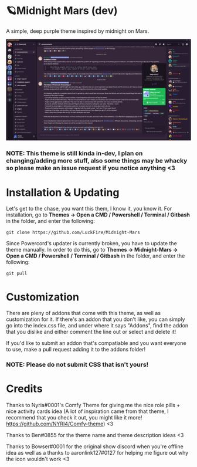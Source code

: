 # 🪐Midnight Mars (dev)
A simple, deep purple theme inspired by midnight on Mars.

![Preview](./Previews/FullPreviewv2.png)

### NOTE: This theme is still kinda in-dev, I plan on changing/adding more stuff, also some things may be whacky so please make an issue request if you notice anything <3

# Installation & Updating
Let's get to the chase, you want this them, I know it, you know it. For installation, go to **Themes -> Open a CMD / Powershell / Terminal / Gitbash** in the folder, and enter the following:
```
git clone https://github.com/LuckFire/Midnight-Mars
```

Since Powercord's updater is currently broken, you have to update the theme manually. In order to do this, go to **Themes -> Midnight-Mars -> Open a CMD / Powershell / Terminal / Gitbash** in the folder, and enter the following:
```
git pull
```

# Customization
There are pleny of addons that come with this theme, as well as customization for it. If there's an addon that you don't like, you can simply go into the index.css file, and under where it says "Addons", find the addon that you dislike and either comment the line out or select and delete it!

If you'd like to submit an addon that's compatiable and you want everyone to use, make a pull request adding it to the addons folder!

### NOTE: Please do not submit CSS that isn't yours!

# Credits
Thanks to Nyria#0001's Comfy Theme for giving me the nice role pills + nice activity cards idea (A lot of inspiration came from that theme, I recommend that you check it out, you might like it more! https://github.com/NYRI4/Comfy-theme) <3

Thanks to Ben#0855 for the theme name and theme description ideas <3

Thanks to Bowser#0001 for the original show discord when you're offline idea as well as a thanks to aaronlink127#0127 for helping me figure out why the icon wouldn't work <3
